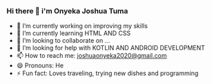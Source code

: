 ### Hi there 👋 i'm Onyeka Joshua Tuma

- 🔭 I’m currently working on improving my skills
- 🌱 I’m currently learning HTML AND CSS
- 👯 I’m looking to collaborate on ...
- 🤔 I’m looking for help with KOTLIN AND ANDROID DEVELOPMENT
- 📫 How to reach me: joshuaonyeka2020@gmail.com
- 😄 Pronouns: He
- ⚡ Fun fact: Loves traveling, trying new dishes and programming

